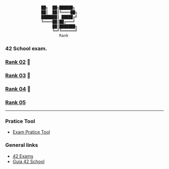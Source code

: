 ```bash
                ██╗  ██╗██████╗
                ██║  ██║╚════██╗
                ███████║ █████╔╝
                ╚════██║██╔═══╝
                     ██║███████╗
                     ╚═╝╚══════╝
                     	Rank
```
### 42 School exam.

### [Rank 02](https://github.com/faleite/42exams/tree/main/2_rank) :100:
### [Rank 03](https://github.com/faleite/42exams/tree/main/3_rank) :100:
### [Rank 04](https://github.com/faleite/42exams/tree/main/4_rank) :100:
### [Rank 05](https://github.com/faleite/42exams/tree/main/5_rank)

---
### Pratice Tool
- [Exam Pratice Tool](https://github.com/JCluzet/42_EXAM)

### General links
- [42 Exams](https://github.com/pasqualerossi/42-Exams)
- [Guia 42 School](https://github.com/pasqualerossi)
